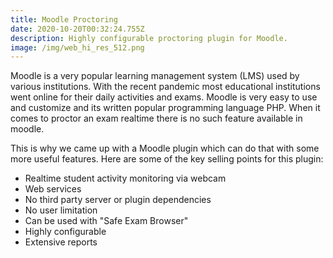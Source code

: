 ```yaml
---
title: Moodle Proctoring
date: 2020-10-20T00:32:24.755Z
description: Highly configurable proctoring plugin for Moodle.
image: /img/web_hi_res_512.png
---
```

Moodle is a very popular learning management system (LMS) used by various institutions.  With the recent pandemic most educational institutions went online for their daily activities and exams. Moodle is very easy to use and customize and its written popular programming language PHP. When it comes to proctor an exam realtime there is no such feature available in moodle.

This is why we came up with a Moodle plugin which can do that with some more useful features. Here are some of the key selling points for this plugin:

* Realtime student activity monitoring via webcam
* Web services
* No third party server or plugin dependencies
* No user limitation
* Can be used with "Safe Exam Browser"
* Highly configurable
* Extensive reports
